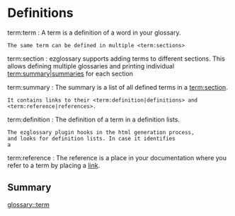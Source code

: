 # Definitions

term:term
:   A term is a definition of a word in your glossary.

    The same term can be defined in multiple <term:sections>

term:section
:   ezglossary supports adding terms to different sections. This
    allows defining multiple glossaries and printing individual
    <term:summary|summaries> for each section

term:summary
:   The summary is a list of all defined terms in a <term:section>.
    
    It contains links to their <term:definition|definitions> and <term:reference|references>.

term:definition
:   The definition of a term in a definition lists.

    The ezglossary plugin hooks in the html generation process,
    and looks for definition lists. In case it identifies
    a 

term:reference
:   The reference is a place in your documentation where you
    refer to a term by placing a [link](usage.md#linking-to-a-glossary-entry).

## Summary

<glossary::term>
